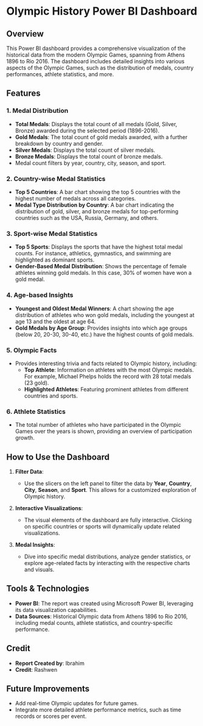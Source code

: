 # Olympic History Power BI Dashboard

## Overview

This Power BI dashboard provides a comprehensive visualization of the historical data from the modern Olympic Games, spanning from Athens 1896 to Rio 2016. The dashboard includes detailed insights into various aspects of the Olympic Games, such as the distribution of medals, country performances, athlete statistics, and more.

## Features

### 1. **Medal Distribution**
   - **Total Medals**: Displays the total count of all medals (Gold, Silver, Bronze) awarded during the selected period (1896-2016).
   - **Gold Medals**: The total count of gold medals awarded, with a further breakdown by country and gender.
   - **Silver Medals**: Displays the total count of silver medals.
   - **Bronze Medals**: Displays the total count of bronze medals.
   - Medal count filters by year, country, city, season, and sport.

### 2. **Country-wise Medal Statistics**
   - **Top 5 Countries**: A bar chart showing the top 5 countries with the highest number of medals across all categories.
   - **Medal Type Distribution by Country**: A bar chart indicating the distribution of gold, silver, and bronze medals for top-performing countries such as the USA, Russia, Germany, and others.

### 3. **Sport-wise Medal Statistics**
   - **Top 5 Sports**: Displays the sports that have the highest total medal counts. For instance, athletics, gymnastics, and swimming are highlighted as dominant sports.
   - **Gender-Based Medal Distribution**: Shows the percentage of female athletes winning gold medals. In this case, 30% of women have won a gold medal.
   
### 4. **Age-based Insights**
   - **Youngest and Oldest Medal Winners**: A chart showing the age distribution of athletes who won gold medals, including the youngest at age 13 and the oldest at age 64.
   - **Gold Medals by Age Group**: Provides insights into which age groups (below 20, 20-30, 30-40, etc.) have the highest counts of gold medals.

### 5. **Olympic Facts**
   - Provides interesting trivia and facts related to Olympic history, including:
     - **Top Athlete**: Information on athletes with the most Olympic medals. For example, Michael Phelps holds the record with 28 total medals (23 gold).
     - **Highlighted Athletes**: Featuring prominent athletes from different countries and sports.

### 6. **Athlete Statistics**
   - The total number of athletes who have participated in the Olympic Games over the years is shown, providing an overview of participation growth.

## How to Use the Dashboard

1. **Filter Data**: 
   - Use the slicers on the left panel to filter the data by **Year**, **Country**, **City**, **Season**, and **Sport**. This allows for a customized exploration of Olympic history.

2. **Interactive Visualizations**:
   - The visual elements of the dashboard are fully interactive. Clicking on specific countries or sports will dynamically update related visualizations.

3. **Medal Insights**:
   - Dive into specific medal distributions, analyze gender statistics, or explore age-related facts by interacting with the respective charts and visuals.

## Tools & Technologies
- **Power BI**: The report was created using Microsoft Power BI, leveraging its data visualization capabilities.
- **Data Sources**: Historical Olympic data from Athens 1896 to Rio 2016, including medal counts, athlete statistics, and country-specific performance.
  
## Credit
- **Report Created by**: Ibrahim
- **Credit**: Rashwen

## Future Improvements
- Add real-time Olympic updates for future games.
- Integrate more detailed athlete performance metrics, such as time records or scores per event.
